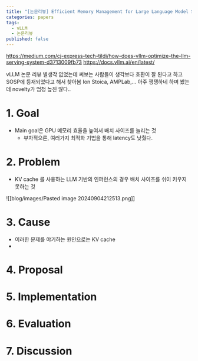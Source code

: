 ```yaml
---
title: "[논문리뷰] Efficient Memory Management for Large Language Model Serving with PagedAttention"
categories: papers
tags:
  - vLLM
  - 논문리뷰
published: false
---
```

https://medium.com/cj-express-tech-tildi/how-does-vllm-optimize-the-llm-serving-system-d3713009fb73
https://docs.vllm.ai/en/latest/


vLLM 논문 리뷰
별생각 없었는데 써보는 사람들이 생각보다 호환이 잘 된다고 하고
SOSP에 등재되었다고 해서 찾아봄
Ion Stoica, AMPLab,... 아주 쟁쟁하네 하며 봤는데 novelty가 엄청 높진 않다..

# 1. Goal
- Main goal은 GPU 메모리 효율을 높여서 배치 사이즈를 늘리는 것
	- 부차적으론, 여러가지 최적화 기법을 통해 latency도 낮췄다.
# 2. Problem
- KV cache 를 사용하는 LLM 기반의 인퍼런스의 경우 배치 사이즈를 쉬이 키우지 못하는 것

![[blog/images/Pasted image 20240904212513.png]]
# 3. Cause
- 이러한 문제를 야기하는 원인으로는 KV cache 
- 

# 4. Proposal

# 5. Implementation

# 6. Evaluation

# 7. Discussion